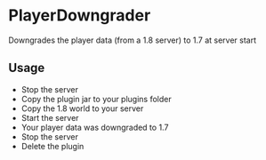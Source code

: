 PlayerDowngrader
================

Downgrades the player data (from a 1.8 server) to 1.7 at server start

Usage
------------

- Stop the server
- Copy the plugin jar to your plugins folder
- Copy the 1.8 world to your server
- Start the server
- Your player data was downgraded to 1.7
- Stop the server
- Delete the plugin

